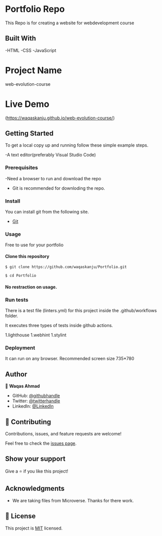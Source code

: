 # Portfolio Repo

This Repo is for creating a website for webdevelopment course

## Built With

-HTML
-CSS
-JavaScript

# Project Name

web-evolution-course

# Live Demo

(https://waqaskanju.github.io/web-evolution-course/)

## Getting Started

To get a local copy up and running follow these simple example steps.

-A text editor(preferably Visual Studio Code)

### Prerequisites

-Need a browser to run and download the repo
- Git is recommended for downloding the repo.

### Install

You can install git from the following site.
  -  [Git](https://git-scm.com/downloads)

### Usage
Free to use for your portfolio 
#### Clone this repository

```bash
$ git clone https://github.com/waqaskanju/Portfolio.git

$ cd Portfolio

```
#### No restraction  on usage.

### Run tests

There is a test file (linters.yml) for this project inside the .github/workflows folder.

It executes three types of tests inside github actions.

1.lighthouse
1.webhint
1.stylint

### Deployment

It can run on any browser. 
Recommended screen size 735*780

## Author

👤 **Waqas Ahmad**

- GitHub: [@githubhandle](https://github.com/waqas)
- Twitter: [@twitterhandle](https://twitter.com/waqas)
- LinkedIn: [@LinkedIn](https://linkedin.com/in/waqas)

## 🤝 Contributing

Contributions, issues, and feature requests are welcome!

Feel free to check the [issues page](../../issues/).

## Show your support

Give a ⭐️ if you like this project!

## Acknowledgments

- We are taking files from Microverse. Thanks for there work.

## 📝 License

This project is [MIT](./MIT.md) licensed.